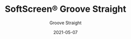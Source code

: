 ---
title: "SoftScreen® Groove Straight"
image_primary: "img/Arktura-SoftScreen-Groove-Straight-Web.jpg"
image_secondary: "img/Arktura_SoftScreen_Groove_Straight-4-1600x1078.jpg"
description: "Groove%20Straight%20wall%20panels%20and%20partitions%20give%20a%20subtle%20linear%20texture%20to%20spaces%20while%20creating%20a%20barrier%20from%20noise%20and%20air%20current.%20Choose%20from%203%20spacing%20options%20for%20its%20vertical%20lines%2C%20all%20providing%20acoustic%20comfort%20thanks%20to%20their%20Soft%20Sound%AE%uFE0F%20construction.%20And%20like%20the%20rest%20of%20the%20line%2C%20panels%20can%20be%20either%20fixed%20into%20place%20cable%20hung%2C%20wall%20mounted%2C%20or%20set%20on%20a%20track%20to%20serve%20as%20operable%20dividers.%20%A0"
designer: "Arktura"
tags: 
  - "Acoustic"
  - "Wall Panels"
  - "Partitions"
subtitle: "Groove Straight"
href: "https://arktura.com/product/softscreen-groove-straight/"
category: "Acoustic"
manufacturer: "Arktura"
slug: "/manufacturers/arktura/acoustic/arktura-soft-screen-groove-straight"
date: "2021-05-07"
---